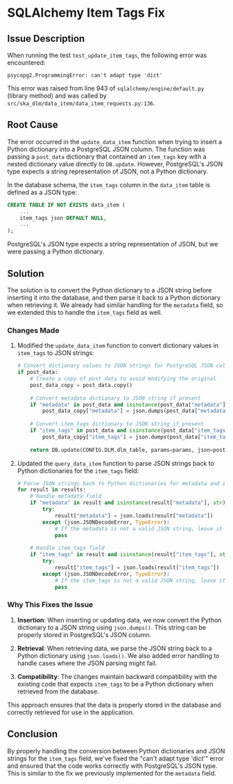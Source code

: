 # SQLAlchemy Item Tags Fix

## Issue Description

When running the test `test_update_item_tags`, the following error was encountered:

```
psycopg2.ProgrammingError: can't adapt type 'dict'
```

This error was raised from line 943 of `sqlalchemy/engine/default.py` (library method) and was called by `src/ska_dlm/data_item/data_item_requests.py:136`.

## Root Cause

The error occurred in the `update_data_item` function when trying to insert a Python dictionary into a PostgreSQL JSON column. The function was passing a `post_data` dictionary that contained an `item_tags` key with a nested dictionary value directly to `DB.update`. However, PostgreSQL's JSON type expects a string representation of JSON, not a Python dictionary.

In the database schema, the `item_tags` column in the `data_item` table is defined as a JSON type:

```sql
CREATE TABLE IF NOT EXISTS data_item (
    ...
    item_tags json DEFAULT NULL,
    ...
);
```

PostgreSQL's JSON type expects a string representation of JSON, but we were passing a Python dictionary.

## Solution

The solution is to convert the Python dictionary to a JSON string before inserting it into the database, and then parse it back to a Python dictionary when retrieving it. We already had similar handling for the `metadata` field, so we extended this to handle the `item_tags` field as well.

### Changes Made

1. Modified the `update_data_item` function to convert dictionary values in `item_tags` to JSON strings:
   ```python
   # Convert dictionary values to JSON strings for PostgreSQL JSON columns
   if post_data:
       # Create a copy of post_data to avoid modifying the original
       post_data_copy = post_data.copy()
       
       # Convert metadata dictionary to JSON string if present
       if "metadata" in post_data and isinstance(post_data["metadata"], dict):
           post_data_copy["metadata"] = json.dumps(post_data["metadata"], cls=UUIDEncoder)
           
       # Convert item_tags dictionary to JSON string if present
       if "item_tags" in post_data and isinstance(post_data["item_tags"], dict):
           post_data_copy["item_tags"] = json.dumps(post_data["item_tags"], cls=UUIDEncoder)
           
       return DB.update(CONFIG.DLM.dlm_table, params=params, json=post_data_copy)[0]
   ```

2. Updated the `query_data_item` function to parse JSON strings back to Python dictionaries for the `item_tags` field:
   ```python
   # Parse JSON strings back to Python dictionaries for metadata and item_tags
   for result in results:
       # Handle metadata field
       if "metadata" in result and isinstance(result["metadata"], str):
           try:
               result["metadata"] = json.loads(result["metadata"])
           except (json.JSONDecodeError, TypeError):
               # If the metadata is not a valid JSON string, leave it as is
               pass
       
       # Handle item_tags field
       if "item_tags" in result and isinstance(result["item_tags"], str):
           try:
               result["item_tags"] = json.loads(result["item_tags"])
           except (json.JSONDecodeError, TypeError):
               # If the item_tags is not a valid JSON string, leave it as is
               pass
   ```

### Why This Fixes the Issue

1. **Insertion**: When inserting or updating data, we now convert the Python dictionary to a JSON string using `json.dumps()`. This string can be properly stored in PostgreSQL's JSON column.

2. **Retrieval**: When retrieving data, we parse the JSON string back to a Python dictionary using `json.loads()`. We also added error handling to handle cases where the JSON parsing might fail.

3. **Compatibility**: The changes maintain backward compatibility with the existing code that expects `item_tags` to be a Python dictionary when retrieved from the database.

This approach ensures that the data is properly stored in the database and correctly retrieved for use in the application.

## Conclusion

By properly handling the conversion between Python dictionaries and JSON strings for the `item_tags` field, we've fixed the "can't adapt type 'dict'" error and ensured that the code works correctly with PostgreSQL's JSON type. This is similar to the fix we previously implemented for the `metadata` field.